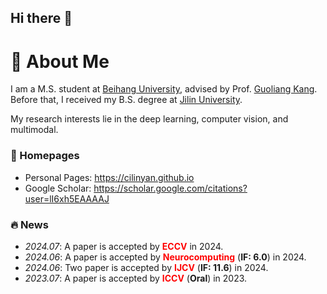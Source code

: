 ## Hi there 👋

# 👋 About Me

I am a M.S. student at [Beihang University](https://www.buaa.edu.cn/), advised by Prof. [Guoliang Kang](https://scholar.google.com/citations?user=P24HCsgAAAAJ). Before that, I received my B.S. degree at [Jilin University](https://jlu.edu.cn/).

My research interests lie in the deep learning, computer vision, and multimodal.

### 📎 Homepages

- Personal Pages: https://cilinyan.github.io 
- Google Scholar: https://scholar.google.com/citations?user=lI6xh5EAAAAJ

### 🔥 News
- *2024.07*: A paper is accepted by **<font color="red">ECCV</font>** in 2024.
- *2024.06*: A paper is accepted by **<font color="red">Neurocomputing</font>** (**IF: 6.0**) in 2024.
- *2024.06*: Two paper is accepted by **<font color="red">IJCV</font>** (**IF: 11.6**) in 2024.
- *2023.07*: A paper is accepted by **<font color="red">ICCV</font>** (**Oral**) in 2023.

